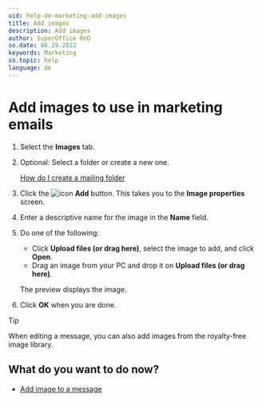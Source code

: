 ```yaml
---
uid: help-de-marketing-add-images
title: Add images
description: Add images
author: SuperOffice RnD
so.date: 06.29.2022
keywords: Marketing
so.topic: help
language: de
---
```


# Add images to use in marketing emails

1. Select the **Images** tab.

2. Optional: Select a folder or create a new one.

    [How do I create a mailing folder][2]

3. Click the ![icon][img1] **Add** button. This takes you to the **Image properties** screen.

4. Enter a descriptive name for the image in the **Name** field.

5. Do one of the following:
    * Click **Upload files (or drag here)**, select the image to add, and click **Open**.
    * Drag an image from your PC and drop it on **Upload files (or drag here)**.

    The preview displays the image.

6. Click **OK** when you are done.

> [!TIP]
> When editing a message, you can also add images from the royalty-free image library.

## What do you want to do now?

* [Add image to a message][1]

<!-- Referenced links -->
[1]: editor/drag-and-drop/insert-images-in-message.md
[2]: create-folder.md

<!-- Referenced images -->
[img1]: ../../../media/icons/btn-add.png

